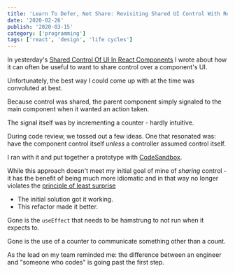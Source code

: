 ```yaml
---
title: 'Learn To Defer, Not Share: Revisiting Shared UI Control With React'
date: '2020-02-26'
publish: '2020-03-15'
category: ['programming']
tags: ['react', 'design', 'life cycles']
---
```


In yesterday's [Shared Control Of UI In React Components](../../2020-03-14/share-ui-control-react-components) I wrote about how it can often be useful to want to share control over a component's UI.

Unfortunately, the best way I could come up with at the time was convoluted at best.

Because control was shared, the parent component simply signaled to the main component when it wanted an action taken.

The signal itself was by incrementing a counter - hardly intuitive.

During code review, we tossed out a few ideas. One that resonated was: have the component control itself _unless_ a controller assumed control itself.

I ran with it and put together a prototype with [CodeSandbox](https://codesandbox.io/s/defer-control-ui-internally-and-externally-w0vhl?fontsize=14&hidenavigation=1&theme=dark).

While this approach doesn't meet my initial goal of mine of _sharing_ control - it has the benefit of being much more idiomatic and in that way no longer violates the [principle of least surprise](https://en.wikipedia.org/wiki/Principle_of_least_astonishment)

- The initial solution got it working.
- This refactor made it better.

Gone is the `useEffect` that needs to be hamstrung to not run when it expects to.

Gone is the use of a counter to communicate something other than a count.

As the lead on my team reminded me: the difference between an engineer and "someone who codes" is going past the first step.